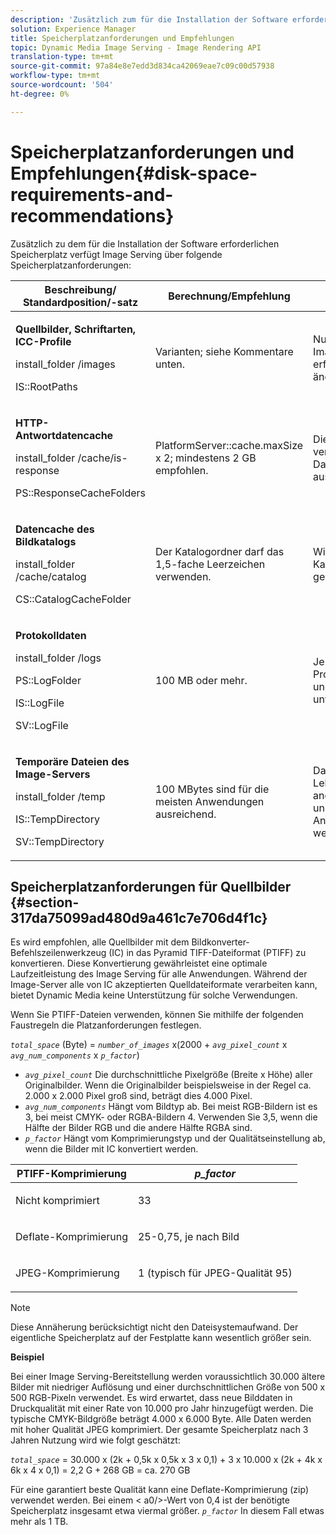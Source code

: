 ```yaml
---
description: 'Zusätzlich zum für die Installation der Software erforderlichen Speicherplatz verfügt Image Serving über die folgenden Speicherplatzanforderungen '
solution: Experience Manager
title: Speicherplatzanforderungen und Empfehlungen
topic: Dynamic Media Image Serving - Image Rendering API
translation-type: tm+mt
source-git-commit: 97a84e8e7edd3d834ca42069eae7c09c00d57938
workflow-type: tm+mt
source-wordcount: '504'
ht-degree: 0%

---
```



# Speicherplatzanforderungen und Empfehlungen{#disk-space-requirements-and-recommendations}

Zusätzlich zu dem für die Installation der Software erforderlichen Speicherplatz verfügt Image Serving über folgende Speicherplatzanforderungen:

<table id="table_0AE363AB76304F258A19E43500FE8423"> 
 <thead> 
  <tr> 
   <th class="entry"> <b>Beschreibung/ Standardposition/-satz</b> </th> 
   <th class="entry"> <b>Berechnung/Empfehlung</b> </th> 
   <th class="entry"> <b>Kommentare</b> </th> 
  </tr> 
 </thead>
 <tbody> 
  <tr> 
   <td> <p><b>Quellbilder, Schriftarten, ICC-Profile</b> </p> <p> <span class="filepath"> <span class="varname"> install_folder  </span>/images  </span> <span class="codeph"></span> </p> <p> <span class="codeph"> IS::RootPaths  </span> </p> </td> 
   <td> <p>Varianten; siehe Kommentare unten. </p> </td> 
   <td> <p>Nur der Zugriff auf den Image-Server ist erforderlich. die Server ändern nie Daten. </p> </td> 
  </tr> 
  <tr> 
   <td> <p><b>HTTP-Antwortdatencache</b> </p> <p> <span class="filepath"> <span class="varname"> install_folder  </span>/cache/is-response  </span> </p> <p> <span class="codeph"> PS::ResponseCacheFolders  </span> </p> </td> 
   <td> <p> <span class="codeph"> PlatformServer::cache.maxSize  </span> x 2; mindestens 2 GB empfohlen. </p> </td> 
   <td> <p>Dieser Cache speichert auch verschachtelte/eingebettete Daten und Bilder aus ausländischen Quellen. </p> </td> 
  </tr> 
  <tr> 
   <td> <p><b>Datencache des Bildkatalogs</b> </p> <p> <span class="filepath"> <span class="varname"> install_folder  </span>/cache/catalog  </span> </p> <p> <span class="codeph"> CS::CatalogCacheFolder  </span> </p> </td> 
   <td> <p>Der Katalogordner darf das 1,5-fache Leerzeichen verwenden. </p> </td> 
   <td> <p>Wird ausgefüllt, wenn Kataloge zum ersten Mal geladen werden. </p> </td> 
  </tr> 
  <tr> 
   <td> <p><b>Protokolldaten</b> </p> <p> <span class="filepath"> <span class="varname"> install_folder  </span>/logs  </span> </p> <p> <span class="codeph"> PS::LogFolder  </span> </p> <p> <span class="codeph"> IS::LogFile  </span> </p> <p> <span class="codeph"> SV::LogFile  </span> </p> </td> 
   <td> <p>100 MB oder mehr. </p> </td> 
   <td> <p>Je nach Protokollierungskonfiguration und Serververwendung unterschiedlich. </p> </td> 
  </tr> 
  <tr> 
   <td> <p><b>Temporäre Dateien des Image-Servers</b> </p> <p> <span class="filepath"> <span class="varname"> install_folder  </span>/temp  </span> </p> <p> <span class="codeph"> IS::TempDirectory  </span> </p> <p> <span class="codeph"> SV::TempDirectory  </span> </p> </td> 
   <td> <p>100 MBytes sind für die meisten Anwendungen ausreichend. </p> </td> 
   <td> <p>Daten mit kurzer Lebensdauer; kann für andere Quellbilder als PTIFFs und bestimmte Antwortbildformate benötigt werden. </p> </td> 
  </tr> 
 </tbody> 
</table>

## Speicherplatzanforderungen für Quellbilder {#section-317da75099ad480d9a461c7e706d4f1c}

Es wird empfohlen, alle Quellbilder mit dem Bildkonverter-Befehlszeilenwerkzeug (IC) in das Pyramid TIFF-Dateiformat (PTIFF) zu konvertieren. Diese Konvertierung gewährleistet eine optimale Laufzeitleistung des Image Serving für alle Anwendungen. Während der Image-Server alle von IC akzeptierten Quelldateiformate verarbeiten kann, bietet Dynamic Media keine Unterstützung für solche Verwendungen.

Wenn Sie PTIFF-Dateien verwenden, können Sie mithilfe der folgenden Faustregeln die Platzanforderungen festlegen.

*`total_space`* (Byte) =  *`number_of_images`* x(2000 +  *`avg_pixel_count`* x  *`avg_num_components`* x  *`p_factor`*)

* *`avg_pixel_count`* Die durchschnittliche Pixelgröße (Breite x Höhe) aller Originalbilder. Wenn die Originalbilder beispielsweise in der Regel ca. 2.000 x 2.000 Pixel groß sind, beträgt dies 4.000 Pixel.
* *`avg_num_components`* Hängt vom Bildtyp ab. Bei meist RGB-Bildern ist es 3, bei meist CMYK- oder RGBA-Bildern 4. Verwenden Sie 3,5, wenn die Hälfte der Bilder RGB und die andere Hälfte RGBA sind.
* *`p_factor`* Hängt vom Komprimierungstyp und der Qualitätseinstellung ab, wenn die Bilder mit IC konvertiert werden.

<table id="table_89995BECF30243569954819D07DA2A2F"> 
 <thead> 
  <tr> 
   <th class="entry"> <b>PTIFF-Komprimierung</b> </th> 
   <th class="entry"> <b><i>p_factor</i></b> </th> 
  </tr> 
 </thead>
 <tbody> 
  <tr> 
   <td> <p>Nicht komprimiert </p> </td> 
   <td> <p> 33 </p> </td> 
  </tr> 
  <tr> 
   <td> <p>Deflate-Komprimierung </p> </td> 
   <td> <p> 25-0,75, je nach Bild </p> </td> 
  </tr> 
  <tr> 
   <td> <p>JPEG-Komprimierung </p> </td> 
   <td> <p> 1 (typisch für JPEG-Qualität 95) </p> </td> 
  </tr> 
 </tbody> 
</table>

>[!NOTE]
>
>Diese Annäherung berücksichtigt nicht den Dateisystemaufwand. Der eigentliche Speicherplatz auf der Festplatte kann wesentlich größer sein.

**Beispiel**

Bei einer Image Serving-Bereitstellung werden voraussichtlich 30.000 ältere Bilder mit niedriger Auflösung und einer durchschnittlichen Größe von 500 x 500 RGB-Pixeln verwendet. Es wird erwartet, dass neue Bilddaten in Druckqualität mit einer Rate von 10.000 pro Jahr hinzugefügt werden. Die typische CMYK-Bildgröße beträgt 4.000 x 6.000 Byte. Alle Daten werden mit hoher Qualität JPEG komprimiert. Der gesamte Speicherplatz nach 3 Jahren Nutzung wird wie folgt geschätzt:

*`total_space`* = 30.000 x (2k + 0,5k x 0,5k x 3 x 0,1) + 3 x 10.000 x (2k + 4k x 6k x 4 x 0,1) = 2,2 G + 268 GB = ca. 270 GB

Für eine garantiert beste Qualität kann eine Deflate-Komprimierung (zip) verwendet werden. Bei einem &lt; a0/>-Wert von 0,4 ist der benötigte Speicherplatz insgesamt etwa viermal größer. *`p_factor`* In diesem Fall etwas mehr als 1 TB.
